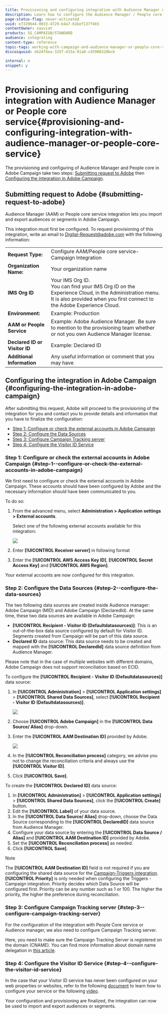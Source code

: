 ```yaml
---
title: Provisioning and configuring integration with Audience Manager or People core service
description: Learn how to configure the Audience Manager / People core service integration to start sharing audiences or segments with the different Adobe Experience Cloud solutions. 
page-status-flag: never-activated
uuid: e7329644-0033-4729-b4a7-61bef137f4b5
contentOwner: sauviat
products: SG_CAMPAIGN/STANDARD
audience: integrating
content-type: reference
topic-tags: working-with-campaign-and-audience-manager-or-people-core-service
discoiquuid: eb24f4ea-325f-433a-91a0-c45906320bcb

internal: n
snippet: y
---
```


# Provisioning and configuring integration with Audience Manager or People core service{#provisioning-and-configuring-integration-with-audience-manager-or-people-core-service}

The provisioning and configuring of Audience Manager and People core in Adobe Campaign take two steps: [Submitting request to Adobe](#submitting-request-to-adobe) then [Configuring the integration in Adobe Campaign](#configuring-the-integration-in-adobe-campaign).

## Submitting request to Adobe {#submitting-request-to-adobe}

Audience Manager (AAM) or People core service integration lets you import and export audiences or segments in Adobe Campaign.

This integration must first be configured. To request provisioning of this integration, write an email to [Digital-Request@adobe.com](mailto:Digital-Request@adobe.com) with the following information:

<table> 
 <tbody> 
  <tr> 
   <td> <strong>Request Type:</strong><br /> </td> 
   <td> Configure AAM/People core service-Campaign Integration </td> 
  </tr> 
  <tr> 
   <td> <strong>Organization Name:</strong><br /> </td> 
   <td> Your organization name </td> 
  </tr> 
  <tr> 
   <td> <strong>IMS Org ID</strong><br /> </td> 
   <td> Your IMS Org ID. <br> You can find your IMS Org ID on the Experience Cloud, in the Administration menu. It is also provided when you first connect to the Adobe Experience Cloud. </td> 
  </tr> 
  <tr> 
   <td> <strong>Environment:</strong><br /> </td> 
   <td> Example: Production </td> 
  </tr> 
  <tr> 
   <td> <strong>AAM or People Service</strong><br /> </td> 
   <td> Example: Adobe Audience Manager. Be sure to mention to the provisioning team whether or not you own Audience Manager license.</td> 
  </tr> 
  <tr> 
   <td> <strong>Declared ID or Visitor ID</strong><br /> </td> 
   <td> Example: Declared ID </td> 
  </tr> 
  <tr> 
   <td> <strong>Additional Information</strong><br /> </td> 
   <td> Any useful information or comment that you may have </td> 
  </tr> 
 </tbody> 
</table>

## Configuring the integration in Adobe Campaign {#configuring-the-integration-in-adobe-campaign}

After submitting this request, Adobe will proceed to the provisioning of the integration for you and contact you to provide details and information that you have to finalize the configuration:

* [Step 1: Configure or check the external accounts in Adobe Campaign](#step-1--configure-or-check-the-external-accounts-in-adobe-campaign)
* [Step 2: Configure the Data Sources](#step-2--configure-the-data-sources)
* [Step 3: Configure Campaign Tracking server](#step-3--configure-campaign-tracking-server)
* [Step 4: Configure the Visitor ID Service](#step-4--configure-the-visitor-id-service)

### Step 1: Configure or check the external accounts in Adobe Campaign {#step-1--configure-or-check-the-external-accounts-in-adobe-campaign}

We first need to configure or check the external accounts in Adobe Campaign. These accounts should have been configured by Adobe and the necessary information should have been communicated to you.

To do so:

1. From the advanced menu, select **Administration > Application settings > External accounts**.

   Select one of the following external accounts available for this integration: 

   ![](assets/integration_aam_1.png)

1. Enter **[!UICONTROL Receiver server]** in following format 
1. Enter the **[!UICONTROL AWS Access Key ID]**, **[!UICONTROL Secret Access Key]** and **[!UICONTROL AWS Region]**.

Your external accounts are now configured for this integration.

### Step 2: Configure the Data Sources {#step-2--configure-the-data-sources}

The two following data sources are created inside Audience manager: Adobe Campaign (MID) and Adobe Campaign (DeclaredId). At the same time, these two data sources are available in Adobe Campaign:

* **[!UICONTROL Recipient - Visitor ID (Defaultdatasources)]**: This is an out-of-the-box data source configured by default for Visitor ID. Segments created from Campaign will be part of this data source.
* **Declared ID** data source: This data source needs to be created and mapped with the **[!UICONTROL DeclaredId]** data source definition from Audience Manager.

Please note that in the case of multiple websites with different domains, Adobe Campaign does not support reconciliation based on ECID.

To configure the **[!UICONTROL Recipient - Visitor ID (Defaultdatasources)]** data source:

1. In **[!UICONTROL Administration]** > **[!UICONTROL Application settings]** > **[!UICONTROL Shared Data Sources]**, select **[!UICONTROL Recipient - Visitor ID (Defaultdatasources)]**.

   ![](assets/integration_aam_2.png)

1. Choose **[!UICONTROL Adobe Campaign]** in the **[!UICONTROL Data Source/ Alias]** drop-down.
1. Enter the **[!UICONTROL AAM Destination ID]** provided by Adobe.

   ![](assets/integration_aam_3.png)

1. In the **[!UICONTROL Reconciliation process]** category, we advise you not to change the reconciliation criteria and always use the **[!UICONTROL Visitor ID]**.
1. Click **[!UICONTROL Save]**.

To create the **[!UICONTROL Declared ID]** data source:

1. In **[!UICONTROL Administration]** > **[!UICONTROL Application settings]** > **[!UICONTROL Shared Data Sources]**, click the **[!UICONTROL Create]** button.
1. Edit the **[!UICONTROL Label]** of your data source.
1. In the **[!UICONTROL Data Source/ Alias]** drop-down, choose the Data Source corresponding to the **[!UICONTROL DeclaredID]** data source from Audience Manager. 
1. Configure your data source by entering the **[!UICONTROL Data Source / Alias]** and **[!UICONTROL AAM Destination ID]** provided by Adobe.
1. Set the **[!UICONTROL Reconciliation process]** as needed.
1. Click **[!UICONTROL Save]**.

>[!NOTE]
>
>The **[!UICONTROL AAM Destination ID]** field is not required if you are configuring the shared data source for the [Campaign-Triggers integration](../../integrating/using/configuring-triggers-in-experience-cloud.md). **[!UICONTROL Priority]** is only needed when configuring the Triggers - Campaign integration. Priority decides which Data Source will be configured first. Priority can be any number such as 1 or 100. The higher the priority, the higher the preference during reconciliation.

### Step 3: Configure Campaign Tracking server {#step-3--configure-campaign-tracking-server}

For the configuration of the integration with People Core service or Audience manager, we also need to configure Campaign Tracking server.

Here, you need to make sure the Campaign Tracking Server is registered on the domain (CNAME). You can find more information about domain name delegation in [this article](https://docs.campaign.adobe.com/doc/AC/en/technicalResources/Technotes/AdobeCampaign_Deliverability_Sub_Domain_Delegation.pdf).

### Step 4: Configure the Visitor ID Service {#step-4--configure-the-visitor-id-service}

In the case that your Visitor ID service has never been configured on your web properties or websites, refer to the following [document](https://marketing.adobe.com/resources/help/en_US/mcvid/mcvid-setup-aam-analytics.html) to learn how to configure your service or the following [video](https://helpx.adobe.com/marketing-cloud/how-to/email-marketing.html#step-two).

Your configuration and provisioning are finalized, the integration can now be used to import and export audiences or segments.
